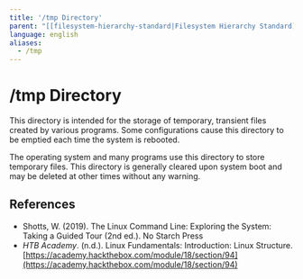 ```yaml
---
title: '/tmp Directory'
parent: "[[filesystem-hierarchy-standard|Filesystem Hierarchy Standard]]"
language: english
aliases:
  - /tmp
---
```


# /tmp Directory

This directory is intended for the storage of temporary, transient files created by various programs. Some configurations cause this directory to be emptied each time the system is rebooted.

The operating system and many programs use this directory to store temporary files. This directory is generally cleared upon system boot and may be deleted at other times without any warning.

## References

- Shotts, W. (2019). <span class="reference-title">The Linux Command Line: Exploring the System: Taking a Guided Tour (2nd ed.)</span>. No Starch Press
- _HTB Academy_. (n.d.). <span class="reference-title">Linux Fundamentals: Introduction: Linux Structure</span>. [https://academy.hackthebox.com/module/18/section/94](https://academy.hackthebox.com/module/18/section/94)
